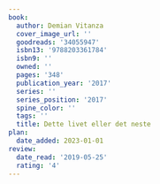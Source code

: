 ```yaml
---
book:
  author: Demian Vitanza
  cover_image_url: ''
  goodreads: '34055947'
  isbn13: '9788203361784'
  isbn9: ''
  owned: ''
  pages: '348'
  publication_year: '2017'
  series: ''
  series_position: '2017'
  spine_color: ''
  tags: ''
  title: Dette livet eller det neste
plan:
  date_added: 2023-01-01
review:
  date_read: '2019-05-25'
  rating: '4'
---
```


